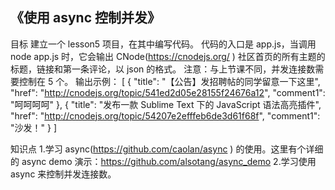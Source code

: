 ## 《使用 async 控制并发》
目标
    建立一个 lesson5 项目，在其中编写代码。
    代码的入口是 app.js，当调用 node app.js 时，它会输出 CNode(https://cnodejs.org/ ) 社区首页的所有主题的标题，链接和第一条评论，以 json 的格式。
    注意：与上节课不同，并发连接数需要控制在 5 个。
    输出示例：
        [
          {
            "title": "【公告】发招聘帖的同学留意一下这里",
            "href": "http://cnodejs.org/topic/541ed2d05e28155f24676a12",
            "comment1": "呵呵呵呵"
          },
          {
            "title": "发布一款 Sublime Text 下的 JavaScript 语法高亮插件",
            "href": "http://cnodejs.org/topic/54207e2efffeb6de3d61f68f",
            "comment1": "沙发！"
          }
        ]

知识点
    1.学习 async(https://github.com/caolan/async ) 的使用。这里有个详细的 async demo 演示：https://github.com/alsotang/async_demo
    2.学习使用 async 来控制并发连接数。